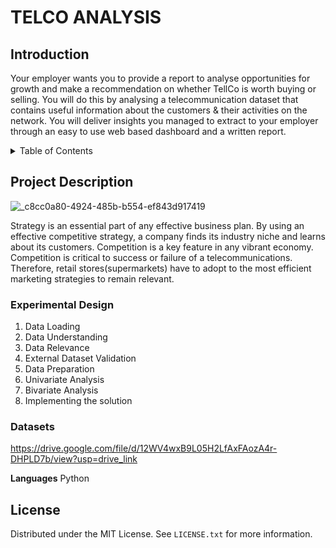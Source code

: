 # TELCO ANALYSIS

## Introduction
Your employer wants you to provide a report to analyse opportunities for growth and make a recommendation on whether TellCo is worth buying or selling.  You will do this by analysing a telecommunication dataset that contains useful information about the customers & their activities on the network. You will deliver insights you managed to extract to your employer through an easy to use web based dashboard and a written report. 

<!-- TABLE OF CONTENTS -->
<details>
  <summary>Table of Contents</summary>
  <ol>
    <li>
      <a href="#project-description">Project Description</a>
      <ul>
        <li><a href="#experimental-design">Experimental Design</a></li>
        <li><a href="#success-criteria">Success Criteria</a></li>
        <li><a href="#dataset">Dataset</a></li>
      </ul>
    </li>
    <li>
      <a href="#technologies-used">Technologies Used</a></li>
    <li>
      </ul>
    </li>
    <li><a href="#usage">Usage</a></li>
    <li><a href="#license">License</a></li>
    <li><a href="#acknowledgments">Acknowledgments</a></li>
  </ol>
</details>

<!-- PROJECT DESCRIPTION -->
## Project Description
![_c8cc0a80-4924-485b-b554-ef843d917419](https://github.com/Joe-hyper/telco/assets/98313549/1ef8550b-42f9-42a2-931f-cb7754e1a8f5)



Strategy is an essential part of any effective business plan. By using an effective competitive strategy, a company finds its industry niche and learns about its customers. Competition is a key feature in any vibrant economy. Competition is critical to success or failure of a telecommunications. Therefore, retail stores(supermarkets) have to adopt to the most efficient marketing strategies to remain relevant.

<!-- EXPERIMENTAL DESIGN -->
### Experimental Design

1. Data Loading 
2. Data Understanding 
3. Data Relevance
4. External Dataset Validation
5. Data Preparation
6. Univariate Analysis
7. Bivariate Analysis
8. Implementing the solution

 
<!-- DATASET -->
### Datasets
https://drive.google.com/file/d/12WV4wxB9L05H2LfAxFAozA4r-DHPLD7b/view?usp=drive_link

<!-- TECHNOLOGIES USED -->
 

**Languages**
Python


<!-- LICENSE -->
## License

Distributed under the MIT License. See `LICENSE.txt` for more information.



